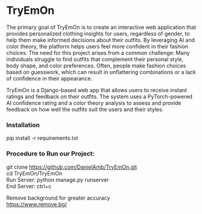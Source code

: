 # TryEmOn
The primary goal of TryEmOn is to create an interactive web application that provides personalized clothing insights for users, regardless of gender, to help them make informed decisions about their outfits. By leveraging AI and color theory, the platform helps users feel more confident in their fashion choices. The need for this project arises from a common challenge: Many individuals struggle to find outfits that complement their personal style, body shape, and color preferences. Often, people make fashion choices based on guesswork, which can result in unflattering combinations or a lack of confidence in their appearance.

TryEmOn is a Django-based web app that allows users to receive instant ratings and feedback on their outfits. The system uses a PyTorch-powered AI confidence rating and a color theory analysis to assess and provide feedback on how well the outfits suit the users and their styles.

### Installation
pip install -r requirements.txt

### Procedure to Run our Project:
git clone https://github.com/DanielAmb/TryEmOn.git <br/>
cd TryEmOn/TryEmOn <br/>
Run Server: python manage.py runserver <br/>
End Server: ctrl+c <br/>

Remove background for greater accuracy <br/>
https://www.remove.bg/

